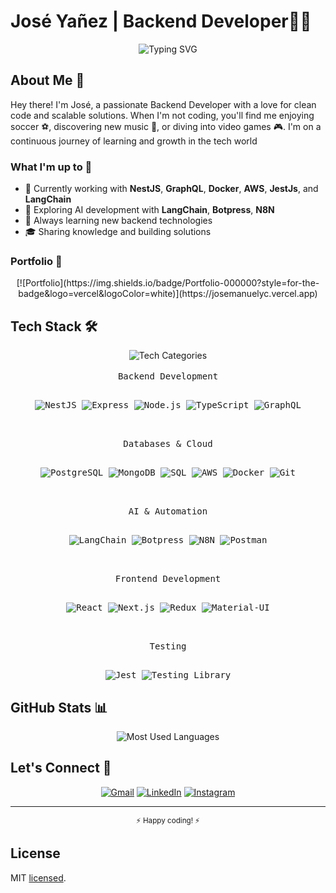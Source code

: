# José Yañez | Backend Developer👨‍💻

<div align="center">
  <img src="https://readme-typing-svg.demolab.com?font=Fira+Code&pause=1000&color=2E97A7&center=true&vCenter=true&width=435&lines=Backend+Developer;NestJS+%7C+GraphQL+%7C+AWS;Always+learning+new+technologies" alt="Typing SVG" />
</div>

## About Me 🚀

Hey there! I'm José, a passionate Backend Developer with a love for clean code and scalable solutions. When I'm not coding, you'll find me enjoying soccer ⚽, discovering new music 🎵, or diving into video games 🎮. I'm on a continuous journey of learning and growth in the tech world

### What I'm up to 🎯
- 💼 Currently working with **NestJS**, **GraphQL**, **Docker**, **AWS**, **JestJs**, and **LangChain**
- 🤖 Exploring AI development with **LangChain**, **Botpress**, **N8N**
- 🌱 Always learning new backend technologies
- 🎓 Sharing knowledge and building solutions

### Portfolio 💼

<div align="center">  
  [![Portfolio](https://img.shields.io/badge/Portfolio-000000?style=for-the-badge&logo=vercel&logoColor=white)](https://josemanuelyc.vercel.app)
</div>

## Tech Stack 🛠️

<div align="center">

<div align="center">
  <img src="https://readme-typing-svg.demolab.com?font=Fira+Code&pause=1000&color=2E97A7&center=true&vCenter=true&width=435&lines=Backend+Development;Databases+%26+Cloud;AI+%26+Automation;Frontend+%26+Testing" alt="Tech Categories" />
</div>

<br>

<kbd align="center">
<kbd>Backend Development</kbd>
<br>
<br>

![NestJS](https://img.shields.io/badge/NestJS-E0234E?style=for-the-badge&logo=nestjs&logoColor=white)
![Express](https://img.shields.io/badge/Express-000000?style=for-the-badge&logo=express&logoColor=white)
![Node.js](https://img.shields.io/badge/Node.js-339933?style=for-the-badge&logo=node.js&logoColor=white)
![TypeScript](https://img.shields.io/badge/TypeScript-3178C6?style=for-the-badge&logo=typescript&logoColor=white)
![GraphQL](https://img.shields.io/badge/GraphQL-E10098?style=for-the-badge&logo=graphql&logoColor=white)
</kbd>

<br>
<br>

<kbd align="center">
<kbd>Databases & Cloud</kbd>
<br>
<br>

![PostgreSQL](https://img.shields.io/badge/PostgreSQL-316192?style=for-the-badge&logo=postgresql&logoColor=white)
![MongoDB](https://img.shields.io/badge/MongoDB-47A248?style=for-the-badge&logo=mongodb&logoColor=white)
![SQL](https://img.shields.io/badge/SQL-4479A1?style=for-the-badge&logo=mysql&logoColor=white)
![AWS](https://img.shields.io/badge/AWS-232F3E?style=for-the-badge&logo=amazon-aws&logoColor=white)
![Docker](https://img.shields.io/badge/Docker-2496ED?style=for-the-badge&logo=docker&logoColor=white)
![Git](https://img.shields.io/badge/Git-F05032?style=for-the-badge&logo=git&logoColor=white)
</kbd>

<br>
<br>

<kbd align="center">
<kbd>AI & Automation</kbd>
<br>
<br>

![LangChain](https://img.shields.io/badge/LangChain-121212?style=for-the-badge&logo=chainlink&logoColor=white)
![Botpress](https://img.shields.io/badge/Botpress-FF4F64?style=for-the-badge&logo=robotframework&logoColor=white)
![N8N](https://img.shields.io/badge/N8N-41B883?style=for-the-badge&logo=n8n&logoColor=white)
![Postman](https://img.shields.io/badge/Postman-FF6C37?style=for-the-badge&logo=postman&logoColor=white)
</kbd>

<br>
<br>

<kbd align="center">
<kbd>Frontend Development</kbd>
<br>
<br>

![React](https://img.shields.io/badge/React-20232A?style=for-the-badge&logo=react&logoColor=61DAFB)
![Next.js](https://img.shields.io/badge/Next.js-000000?style=for-the-badge&logo=next.js&logoColor=white)
![Redux](https://img.shields.io/badge/Redux-764ABC?style=for-the-badge&logo=redux&logoColor=white)
![Material-UI](https://img.shields.io/badge/Material--UI-0081CB?style=for-the-badge&logo=material-ui&logoColor=white)
</kbd>

<br>
<br>

<kbd align="center">
<kbd>Testing</kbd>
<br>
<br>

![Jest](https://img.shields.io/badge/Jest-C21325?style=for-the-badge&logo=jest&logoColor=white)
![Testing Library](https://img.shields.io/badge/Testing_Library-E33332?style=for-the-badge&logo=testing-library&logoColor=white)
</kbd>

</div>

</div>

## GitHub Stats 📊

<div align="center">
  <img src="https://github-readme-stats.vercel.app/api/top-langs/?username=JoseManuelYC&layout=compact" alt="Most Used Languages" />
</div>

## Let's Connect 🤝

<div align="center">
  
[![Gmail](https://img.shields.io/badge/Gmail-D14836?style=for-the-badge&logo=gmail&logoColor=white)](mailto:joseyanezcontact@gmail.com)
[![LinkedIn](https://img.shields.io/badge/LinkedIn-0077B5?style=for-the-badge&logo=linkedin&logoColor=white)](https://www.linkedin.com/in/joseyanez07/)
[![Instagram](https://img.shields.io/badge/Instagram-E4405F?style=for-the-badge&logo=instagram&logoColor=white)](https://www.instagram.com/_joseyanez/?hl=es)

</div>

---
<div align="center">
  <sub>⚡ Happy coding! ⚡</sub>
</div>

## License

MIT [licensed](LICENSE).
